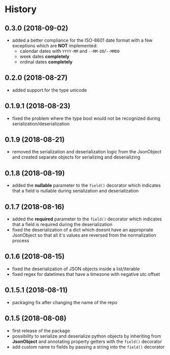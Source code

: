 # History

## 0.3.0 (2018-09-02)

* added a better compliance for the ISO-8601 date format with a few exceptions which are **NOT** implemented:
  * calendar dates with `YYYY-MM` and `--MM-DD`/`--MMDD`
  * week dates **completely**
  * ordinal dates **completely**

## 0.2.0 (2018-08-27)

* added support for the type unicode

## 0.1.9.1 (2018-08-23)

* fixed the problem where the type bool would not be recognized during serialization/deserialization

## 0.1.9 (2018-08-21)

* removed the serialization and deserialization logic from the JsonObject and created separate objects for serializing and
deserializing

## 0.1.8 (2018-08-19)

* added the **nullable** parameter to the `field()` decorator which indicates that a field is nullable during
serialization and deserialization

## 0.1.7 (2018-08-16)

* added the **required** parameter to the `field()` decorator which indicates that a field is required during the
deserialization
* fixed the deserialization of a dict which doesnt have an appropriate JsonObject so that all it's values are reversed
from the normalization process

## 0.1.6 (2018-08-15)

* fixed the deserialization of JSON objects inside a list/iterable
* fixed regex for datetimes that have a timezone with negative utc offset 

## 0.1.5.1 (2018-08-11)

* packaging fix after changing the name of the repo

## 0.1.5 (2018-08-08)

* first release of the package
* possibility to serialize and deserialize python objects by inheriting from **JsonObject** and annotating property
getters with the `field()` decorator
* add custom name to fields by passing a string into the `field()` decorator
